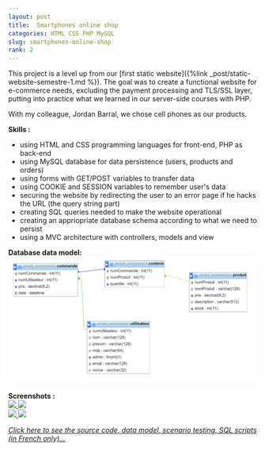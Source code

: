 ```yaml
---
layout: post
title:  Smartphones online shop
categories: HTML CSS PHP MySQL
slug: smartphones-online-shop
rank: 2
---
```


This project is a level up from our [first static website]({%link _post/static-website-semestre-1.md %}).
The goal was to create a functional website for e-commerce needs, excluding the payment processing and TLS/SSL layer, putting into practice what we learned in our server-side courses with PHP.

With my colleague, Jordan Barral, we chose cell phones as our products.

**Skills :**
- using HTML and CSS programming languages for front-end, PHP as back-end
- using MySQL database for data persistence (users, products and orders)
- using forms with GET/POST variables to transfer data
- using COOKIE and SESSION variables to remember user's data
- securing the website by redirecting the user to an error page if he hacks the URL (the query string part)
- creating SQL queries needed to make the website operational
- creating an appriopriate database schema according to what we need to persist
- using a MVC architecture with controllers, models and view


**Database data model:**  
<a href="https://raw.githubusercontent.com/alexandrebulatovic/projet_ecommerce/master/schema_relationnel.PNG"> 
	<img src="https://raw.githubusercontent.com/alexandrebulatovic/projet_ecommerce/master/schema_relationnel.PNG" width="750">
</a>


**Screenshots :**  
<a href="https://alexandrebulatovic.github.io/images/screen-1-php.png"> 
	<img src="https://alexandrebulatovic.github.io/images/screen-1-php.png" width="300">
</a>
<a href="https://alexandrebulatovic.github.io/images/screen-2-php.png"> 
	<img src="https://alexandrebulatovic.github.io/images/screen-2-php.png" width="300">
</a>  
<a href="https://alexandrebulatovic.github.io/images/screen-3-php.png"> 
	<img src="https://alexandrebulatovic.github.io/images/screen-3-php.png" width="300">
</a>
<a href="https://alexandrebulatovic.github.io/images/screen-4-php.png"> 
	<img src="https://alexandrebulatovic.github.io/images/screen-4-php.png" width="300">
</a>

*[Click here to see the source code, data model, scenario testing, SQL scripts (in French only)...](https://github.com/alexandrebulatovic/projet_ecommerce)*